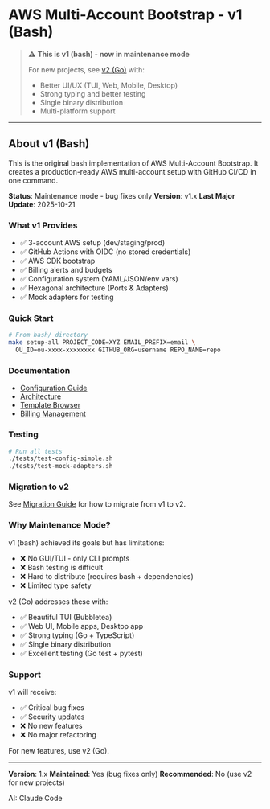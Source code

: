 # AWS Multi-Account Bootstrap - v1 (Bash)

> ⚠️ **This is v1 (bash) - now in maintenance mode**
>
> For new projects, see [v2 (Go)](../go) with:
> - Better UI/UX (TUI, Web, Mobile, Desktop)
> - Strong typing and better testing
> - Single binary distribution
> - Multi-platform support

---

## About v1 (Bash)

This is the original bash implementation of AWS Multi-Account Bootstrap. It creates a production-ready AWS multi-account setup with GitHub CI/CD in one command.

**Status**: Maintenance mode - bug fixes only
**Version**: v1.x
**Last Major Update**: 2025-10-21

### What v1 Provides

- ✅ 3-account AWS setup (dev/staging/prod)
- ✅ GitHub Actions with OIDC (no stored credentials)
- ✅ AWS CDK bootstrap
- ✅ Billing alerts and budgets
- ✅ Configuration system (YAML/JSON/env vars)
- ✅ Hexagonal architecture (Ports & Adapters)
- ✅ Mock adapters for testing

### Quick Start

```bash
# From bash/ directory
make setup-all PROJECT_CODE=XYZ EMAIL_PREFIX=email \
  OU_ID=ou-xxxx-xxxxxxxx GITHUB_ORG=username REPO_NAME=repo
```

### Documentation

- [Configuration Guide](docs/CONFIGURATION.md)
- [Architecture](docs/ARCHITECTURE_REFACTORING.md)
- [Template Browser](docs/TEMPLATE_BROWSER.md)
- [Billing Management](docs/BILLING_MANAGEMENT.md)

### Testing

```bash
# Run all tests
./tests/test-config-simple.sh
./tests/test-mock-adapters.sh
```

### Migration to v2

See [Migration Guide](../docs/migration/BASH_TO_GO.md) for how to migrate from v1 to v2.

### Why Maintenance Mode?

v1 (bash) achieved its goals but has limitations:
- ❌ No GUI/TUI - only CLI prompts
- ❌ Bash testing is difficult
- ❌ Hard to distribute (requires bash + dependencies)
- ❌ Limited type safety

v2 (Go) addresses these with:
- ✅ Beautiful TUI (Bubbletea)
- ✅ Web UI, Mobile apps, Desktop app
- ✅ Strong typing (Go + TypeScript)
- ✅ Single binary distribution
- ✅ Excellent testing (Go test + pytest)

### Support

v1 will receive:
- ✅ Critical bug fixes
- ✅ Security updates
- ❌ No new features
- ❌ No major refactoring

For new features, use v2 (Go).

---

**Version**: 1.x
**Maintained**: Yes (bug fixes only)
**Recommended**: No (use v2 for new projects)

AI: Claude Code
